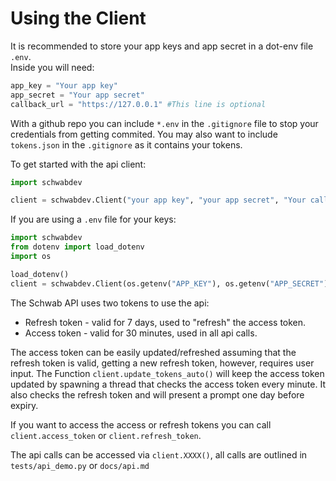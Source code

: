 # Using the Client

It is recommended to store your app keys and app secret in a dot-env file `.env`.   
Inside you will need:
````py
app_key = "Your app key"
app_secret = "Your app secret"
callback_url = "https://127.0.0.1" #This line is optional
````
With a github repo you can include `*.env` in the `.gitignore` file to stop your credentials from getting commited. You may also want to include `tokens.json` in the `.gitignore` as it contains your tokens.

To get started with the api client:
````py
import schwabdev

client = schwabdev.Client("your app key", "your app secret", "Your callback url (optional)", "Location for tokens file (optional)")
````
If you are using a `.env` file for your keys:
````py
import schwabdev
from dotenv import load_dotenv
import os

load_dotenv()
client = schwabdev.Client(os.getenv("APP_KEY"), os.getenv("APP_SECRET"))
````
The Schwab API uses two tokens to use the api:
* Refresh token - valid for 7 days, used to "refresh" the access token.
* Access token - valid for 30 minutes, used in all api calls. 

The access token can be easily updated/refreshed assuming that the refresh token is valid, getting a new refresh token, however, requires user input.
The Function `client.update_tokens_auto()` will keep the access token updated by spawning a thread that checks the access token every minute. It also checks the refresh token and will present a prompt one day before expiry.

If you want to access the access or refresh tokens you can call `client.access_token` or `client.refresh_token`.

The api calls can be accessed via `client.XXXX()`, all calls are outlined in `tests/api_demo.py` or `docs/api.md`

